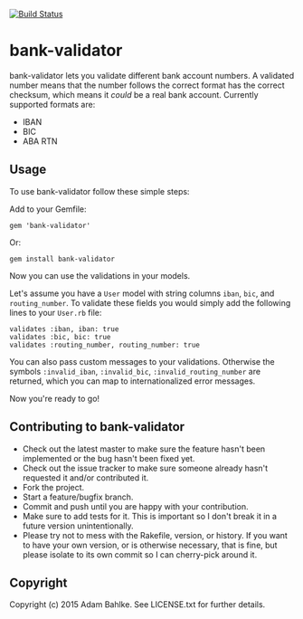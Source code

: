 [![Build Status](https://travis-ci.org/declarus/bank-validator.svg)](https://travis-ci.org/declarus/bank-validator)

# bank-validator

bank-validator lets you validate different bank account numbers. A validated number means that the number follows the correct format has the correct checksum, which means it *could* be a real bank account. Currently supported formats are:

* IBAN
* BIC
* ABA RTN

## Usage

To use bank-validator follow these simple steps:

Add to your Gemfile:

`gem 'bank-validator'`

Or:

`gem install bank-validator`

Now you can use the validations in your models.

Let's assume you have a `User` model with string columns `iban`, `bic`, and `routing_number`. To validate these fields you would simply add the following lines to your `User.rb` file:

```
validates :iban, iban: true
validates :bic, bic: true
validates :routing_number, routing_number: true
```

You can also pass custom messages to your validations. Otherwise the symbols `:invalid_iban`, `:invalid_bic`, `:invalid_routing_number` are returned, which you can map to internationalized error messages.

Now you're ready to go!

## Contributing to bank-validator
 
* Check out the latest master to make sure the feature hasn't been implemented or the bug hasn't been fixed yet.
* Check out the issue tracker to make sure someone already hasn't requested it and/or contributed it.
* Fork the project.
* Start a feature/bugfix branch.
* Commit and push until you are happy with your contribution.
* Make sure to add tests for it. This is important so I don't break it in a future version unintentionally.
* Please try not to mess with the Rakefile, version, or history. If you want to have your own version, or is otherwise necessary, that is fine, but please isolate to its own commit so I can cherry-pick around it.

## Copyright

Copyright (c) 2015 Adam Bahlke. See LICENSE.txt for
further details.

